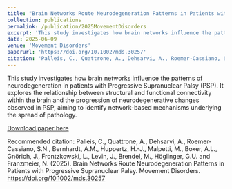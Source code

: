 ```yaml
---
title: "Brain Networks Route Neurodegeneration Patterns in Patients with Progressive Supranuclear Palsy"
collection: publications
permalink: /publication/2025MovementDisorders
excerpt: 'This study investigates how brain networks influence the patterns of neurodegeneration in patients with Progressive Supranuclear Palsy (PSP).'
date: 2025-06-09
venue: 'Movement Disorders'
paperurl: 'https://doi.org/10.1002/mds.30257'
citation: 'Palleis, C., Quattrone, A., Dehsarvi, A., Roemer-Cassiano, S.N., Bernhardt, A.M., Huppertz, H.-J., Malpetti, M., Boxer, A.L., Gnörich, J., Frontzkowski, L., Levin, J., Brendel, M., Höglinger, G.U. and Franzmeier, N. (2025). Brain Networks Route Neurodegeneration Patterns in Patients with Progressive Supranuclear Palsy. Movement Disorders. https://doi.org/10.1002/mds.30257'
---
```


This study investigates how brain networks influence the patterns of neurodegeneration in patients with Progressive Supranuclear Palsy (PSP). It explores the relationship between structural and functional connectivity within the brain and the progression of neurodegenerative changes observed in PSP, aiming to identify network-based mechanisms underlying the spread of pathology.

[Download paper here](https://doi.org/10.1002/mds.30257)

Recommended citation: Palleis, C., Quattrone, A., Dehsarvi, A., Roemer-Cassiano, S.N., Bernhardt, A.M., Huppertz, H.-J., Malpetti, M., Boxer, A.L., Gnörich, J., Frontzkowski, L., Levin, J., Brendel, M., Höglinger, G.U. and Franzmeier, N. (2025). Brain Networks Route Neurodegeneration Patterns in Patients with Progressive Supranuclear Palsy. Movement Disorders. https://doi.org/10.1002/mds.30257